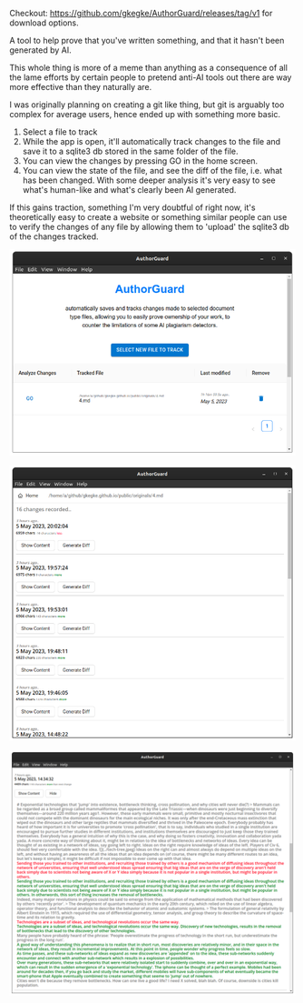 Checkout: https://github.com/gkegke/AuthorGuard/releases/tag/v1 for download options.

A tool to help prove that you've written something, and that
it hasn't been generated by AI.

This whole thing is more of a meme than anything as a consequence of all the lame efforts by certain people to pretend anti-AI tools out there are way more effective than they naturally are.

I was originally planning on creating a git like thing, but git is
arguably too complex for average users, hence ended up with something
more basic.

1) Select a file to track
2) While the app is open, it'll automatically track changes to the file and save it to a sqlite3 db stored in the same folder of the file.
3) You can view the changes by pressing GO in the home screen.
4) You can view the state of the file, and see the diff of the file, i.e. what has been changed. With some deeper analysis it's very easy to see what's human-like and what's clearly been AI generated.

If this gains traction, something I'm very doubtful of right now, it's theoretically easy to create a website or something similar people can use to verify the changes of any file by allowing them to 'upload' the sqlite3 db of the changes tracked.

![](src/renderer/static/1.png)

![](src/renderer/static/2.png)

![](src/renderer/static/3.png)
